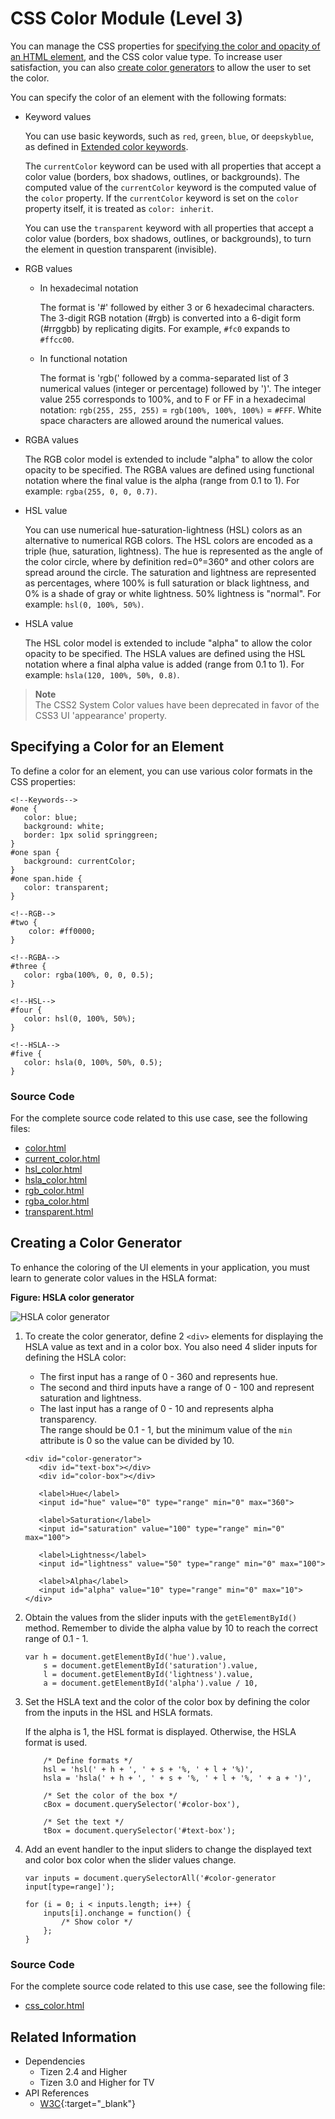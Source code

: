 # CSS Color Module (Level 3)

You can manage the CSS properties for [specifying the color and opacity of an HTML element](#specifying-a-color-for-an-element), and the CSS color value type. To increase user satisfaction, you can also [create color generators](#creating-a-color-generator) to allow the user to set the color.

You can specify the color of an element with the following formats:

- Keyword values

  You can use basic keywords, such as `red`, `green`, `blue`, or `deepskyblue`, as defined in [Extended color keywords](http://www.w3.org/TR/css3-color/#svg-color).

  The `currentColor` keyword can be used with all properties that accept a color value (borders, box shadows, outlines, or backgrounds). The computed value of the `currentColor` keyword is the computed value of the `color` property. If the `currentColor` keyword is set on the `color` property itself, it is treated as `color: inherit`.

  You can use the `transparent` keyword with all properties that accept a color value (borders, box shadows, outlines, or backgrounds), to turn the element in question transparent (invisible).

- RGB values

  - In hexadecimal notation

    The format is '#' followed by either 3 or 6 hexadecimal characters. The 3-digit RGB notation (#rgb) is converted into a 6-digit form (#rrggbb) by replicating digits. For example, `#fc0` expands to `#ffcc00`.

  - In functional notation

    The format is 'rgb(' followed by a comma-separated list of 3 numerical values (integer or percentage) followed by ')'. The integer value 255 corresponds to 100%, and to F or FF in a hexadecimal notation: `rgb(255, 255, 255)` = `rgb(100%, 100%, 100%)` = `#FFF`. White space characters are allowed around the numerical values.

- RGBA values

  The RGB color model is extended to include "alpha" to allow the color opacity to be specified. The RGBA values are defined using functional notation where the final value is the alpha (range from 0.1 to 1). For example: `rgba(255, 0, 0, 0.7)`.

- HSL value

  You can use numerical hue-saturation-lightness (HSL) colors as an alternative to numerical RGB colors. The HSL colors are encoded as a triple (hue, saturation, lightness). The hue is represented as the angle of the color circle, where by definition red=0°=360° and other colors are spread around the circle. The saturation and lightness are represented as percentages, where 100% is full saturation or black lightness, and 0% is a shade of gray or white lightness. 50% lightness is "normal". For example: `hsl(0, 100%, 50%)`.

- HSLA value

  The HSL color model is extended to include "alpha" to allow the color opacity to be specified. The HSLA values are defined using the HSL notation where a final alpha value is added (range from 0.1 to 1). For example: `hsla(120, 100%, 50%, 0.8)`.

> **Note**  
> The CSS2 System Color values have been deprecated in favor of the CSS3 UI 'appearance' property.

## Specifying a Color for an Element

To define a color for an element, you can use various color formats in the CSS properties:

```
<!--Keywords-->
#one {
   color: blue;
   background: white;
   border: 1px solid springgreen;
}
#one span {
   background: currentColor;
}
#one span.hide {
   color: transparent;
}

<!--RGB-->
#two {
    color: #ff0000;
}

<!--RGBA-->
#three {
   color: rgba(100%, 0, 0, 0.5);
}

<!--HSL-->
#four {
   color: hsl(0, 100%, 50%);
}

<!--HSLA-->
#five {
   color: hsla(0, 100%, 50%, 0.5);
}
```

### Source Code

For the complete source code related to this use case, see the following files:

- [color.html](http://download.tizen.org/misc/examples/w3c_html5/dom_forms_and_styles/css_color_module_level_3)
- [current_color.html](http://download.tizen.org/misc/examples/w3c_html5/dom_forms_and_styles/css_color_module_level_3)
- [hsl_color.html](http://download.tizen.org/misc/examples/w3c_html5/dom_forms_and_styles/css_color_module_level_3)
- [hsla_color.html](http://download.tizen.org/misc/examples/w3c_html5/dom_forms_and_styles/css_color_module_level_3)
- [rgb_color.html](http://download.tizen.org/misc/examples/w3c_html5/dom_forms_and_styles/css_color_module_level_3)
- [rgba_color.html](http://download.tizen.org/misc/examples/w3c_html5/dom_forms_and_styles/css_color_module_level_3)
- [transparent.html](http://download.tizen.org/misc/examples/w3c_html5/dom_forms_and_styles/css_color_module_level_3)

## Creating a Color Generator

To enhance the coloring of the UI elements in your application, you must learn to generate color values in the HSLA format:

**Figure: HSLA color generator**

![HSLA color generator](./media/css_color_tutorial1.png)

1. To create the color generator, define 2 `<div>` elements for displaying the HSLA value as text and in a color box. You also need 4 slider inputs for defining the HSLA color:

   - The first input has a range of 0 - 360 and represents hue.
   - The second and third inputs have a range of 0 - 100 and represent saturation and lightness.
   - The last input has a range of 0 - 10 and represents alpha transparency.  
      The range should be 0.1 - 1, but the minimum value of the `min` attribute is 0 so the value can be divided by 10.

   ```
   <div id="color-generator">
      <div id="text-box"></div>
      <div id="color-box"></div>

      <label>Hue</label>
      <input id="hue" value="0" type="range" min="0" max="360">

      <label>Saturation</label>
      <input id="saturation" value="100" type="range" min="0" max="100">

      <label>Lightness</label>
      <input id="lightness" value="50" type="range" min="0" max="100">

      <label>Alpha</label>
      <input id="alpha" value="10" type="range" min="0" max="10">
   </div>
   ```

2. Obtain the values from the slider inputs with the `getElementById()` method. Remember to divide the alpha value by 10 to reach the correct range of 0.1 - 1.

   ```
   var h = document.getElementById('hue').value,
       s = document.getElementById('saturation').value,
       l = document.getElementById('lightness').value,
       a = document.getElementById('alpha').value / 10,
   ```

3. Set the HSLA text and the color of the color box by defining the color from the inputs in the HSL and HSLA formats.

   If the alpha is 1, the HSL format is displayed. Otherwise, the HSLA format is used.

   ```
       /* Define formats */
       hsl = 'hsl(' + h + ', ' + s + '%, ' + l + '%)',
       hsla = 'hsla(' + h + ', ' + s + '%, ' + l + '%, ' + a + ')',

       /* Set the color of the box */
       cBox = document.querySelector('#color-box'),

       /* Set the text */
       tBox = document.querySelector('#text-box');
   ```

4. Add an event handler to the input sliders to change the displayed text and color box color when the slider values change.

   ```
   var inputs = document.querySelectorAll('#color-generator input[type=range]');

   for (i = 0; i < inputs.length; i++) {
       inputs[i].onchange = function() {
           /* Show color */
       };
   }
   ```

### Source Code

For the complete source code related to this use case, see the following file:

- [css_color.html](http://download.tizen.org/misc/examples/w3c_html5/dom_forms_and_styles/css_color_module_level_3)

## Related Information
* Dependencies
  - Tizen 2.4 and Higher
  - Tizen 3.0 and Higher for TV
* API References
  - [W3C](https://www.w3.org/TR/css-color-3/){:target="_blank"}
